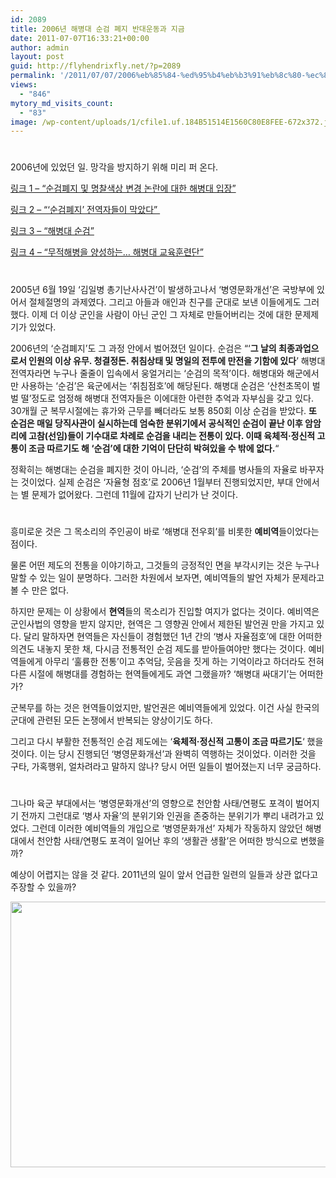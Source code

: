 ```yaml
---
id: 2089
title: 2006년 해병대 순검 폐지 반대운동과 지금
date: 2011-07-07T16:33:21+00:00
author: admin
layout: post
guid: http://flyhendrixfly.net/?p=2089
permalink: '/2011/07/07/2006%eb%85%84-%ed%95%b4%eb%b3%91%eb%8c%80-%ec%88%9c%ea%b2%80-%ed%8f%90%ec%a7%80-%eb%b0%98%eb%8c%80%ec%9a%b4%eb%8f%99%ea%b3%bc-%ec%a7%80%ea%b8%88/'
views:
  - "846"
mytory_md_visits_count:
  - "83"
image: /wp-content/uploads/1/cfile1.uf.184B51514E1560C80E8FEE-672x372.jpg
---
```

#
  
2006년에 있었던 일. 망각을 방지하기 위해 미리 퍼 온다.

<a href="http://www.rokmc211.com/248" target="_blank" title="[http://www.rokmc211.com/248]로 이동합니다.">링크 1 &#8211; &#8220;순검폐지 및 명찰색상 변경 논란에 대한 해병대 입장&#8221;</a>
  
<a href="http://www.rokmc211.com/211" target="_blank" title="[http://www.rokmc211.com/211]로 이동합니다.">링크 2 &#8211; &#8220;&#8216;순검폐지&#8217; 전역자들이 막았다&#8221;&nbsp;</a>
  
<a href="http://sanbal.tistory.com/75" target="_blank" title="[http://sanbal.tistory.com/75]로 이동합니다.">링크 3 &#8211; &#8220;해병대 순검&#8221;</a>
  
<a href="http://www.photomil.co.kr/20" target="_blank" title="[http://www.photomil.co.kr/20]로 이동합니다.">링크 4 &#8211; &#8220;무적해병을 양성하는&#8230; 해병대 교육훈련단&#8221;</a>

#
  
2005년 6월 19일 &#8216;김일병 총기난사사건&#8217;이 발생하고나서 &#8216;병영문화개선&#8217;은 국방부에 있어서 절체절명의 과제였다. 그리고 아들과 애인과 친구를 군대로 보낸 이들에게도 그러했다. 이제 더 이상 군인을 사람이 아닌 군인 그 자체로 만들어버리는 것에 대한 문제제기가 있었다.

2006년의 &#8216;순검폐지&#8217;도 그 과정 안에서 벌어졌던 일이다. 순검은 &#8220;&#8216;**그 날의 최종과업으로서 인원의 이상 유무. 청결정돈. 취침상태 및 명일의 전투에 만전을 기함에 있다**’ 해병대 전역자라면 누구나 줄줄이 입속에서 웅얼거리는 ‘순검의 목적’이다. 해병대와 해군에서만 사용하는 ‘순검’은 육군에서는 ‘취침점호’에 해당된다. 해병대 순검은 ‘산천초목이 벌벌 떨’정도로 엄정해 해병대 전역자들은 이에대한 아련한 추억과 자부심을 갖고 있다. 30개월 군 복무시절에는 휴가와 근무를 빼더라도 보통 850회 이상 순검을 받았다. **또 순검은 매일 당직사관이 실시하는데 엄숙한 분위기에서 공식적인 순검이 끝난 이후 암암리에 고참(선임)들이 기수대로 차례로 순검을 내리는 전통이 있다. 이때 육체적·정신적 고통이 조금 따르기도 해 ‘순검’에 대한 기억이 단단히 박혀있을 수 밖에 없다.**&#8220;

정확히는 해병대는 순검을 폐지한 것이 아니라, &#8216;순검&#8217;의 주체를 병사들의 자율로 바꾸자는 것이었다. 실제 순검은 &#8216;자율형 점호&#8217;로 2006년 1월부터 진행되었지만, 부대 안에서는 별 문제가 없어왔다. 그런데 11월에 갑자기 난리가 난 것이다.

#
  
흥미로운 것은 그 목소리의 주인공이 바로 &#8216;해병대 전우회&#8217;를 비롯한 **예비역**들이었다는 점이다.&nbsp;
  
물론 어떤 제도의 전통을 이야기하고, 그것들의 긍정적인 면을 부각시키는 것은 누구나 말할 수 있는 일이 분명하다. 그러한 차원에서 보자면, 예비역들의 발언 자체가 문제라고 볼 수 만은 없다.

하지만 문제는 이 상황에서 **현역**들의 목소리가 진입할 여지가 없다는 것이다. 예비역은 군인사법의 영향을 받지 않지만, 현역은 그 영향권 안에서 제한된 발언권 만을 가지고 있다. 달리 말하자면 현역들은 자신들이 경험했던 1년 간의 &#8216;병사 자율점호&#8217;에 대한 어떠한 의견도 내놓지 못한 채, 다시금 전통적인 순검 제도를 받아들여야만 했다는 것이다.&nbsp;예비역들에게 아무리 &#8216;훌륭한 전통&#8217;이고 추억담, 웃음을 짓게 하는 기억이라고 하더라도 전혀 다른 시절에 해병대를 경험하는 현역들에게도 과연 그랬을까? &#8216;해병대 싸대기&#8217;는 어떠한가?&nbsp;

군복무를 하는 것은 현역들이었지만, 발언권은 예비역들에게 있었다. 이건 사실 한국의 군대에 관련된 모든 논쟁에서 반복되는 양상이기도 하다.&nbsp;

그리고 다시 부활한 전통적인 순검 제도에는 &#8216;**육체적·정신적 고통이 조금 따르기도**&#8216; 했을 것이다. 이는 당시 진행되던 &#8216;병영문화개선&#8217;과 완벽히 역행하는 것이었다. 이러한 것을 구타, 가혹행위, 얼차려라고 말하지 않나? 당시 어떤 일들이 벌어졌는지 너무 궁금하다.

#
  
그나마 육군 부대에서는 &#8216;병영문화개선&#8217;의 영향으로 천안함 사태/연평도 포격이 벌어지기 전까지 그런대로 &#8216;병사 자율&#8217;의 분위기와 인권을 존중하는 분위기가 뿌리 내려가고 있었다. 그런데 이러한 예비역들의 개입으로 &#8216;병영문화개선&#8217; 자체가 작동하지 않았던 해병대에서 천안함 사태/연평도 포격이 일어난 후의 &#8216;생활관 생활&#8217;은 어떠한 방식으로 변했을까?

예상이 어렵지는 않을 것 같다. 2011년의 일이 앞서 언급한 일련의 일들과 상관 없다고 주장할 수 있을까?

<p style="margin:0">
  <img src="http://submania.dothome.co.kr/wp-content/uploads/1/cfile1.uf.184B51514E1560C80E8FEE.jpg" class="aligncenter" width="640" height="425" alt="" filename="DSC_5002re_사본.jpg" filemime="image/jpeg" />
</p>

&nbsp;